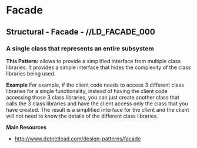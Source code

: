 # Facade
## Structural - Facade -  //LD_FACADE_000
### A single class that represents an entire subsystem

**This Pattern:** 
allows to provide a simplified interface from multiple class libraries. It provides a simple interface that hides the complexity of the class libraries being used. 

**Example**
For example, if the client code needs to access 3 different class libraries for a single functionality, instead of having the client code accessing those 3 class libraries, you can just create another class that calls the 3 class libraries and have the client access only the class that you have created. The result is a simplified interface for the client and the client will not need to know the details of the different class libraries.




**Main Resources**
- http://www.dotnetlead.com/design-patterns/facade